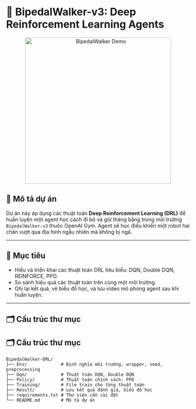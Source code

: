 # 🦿 BipedalWalker-v3: Deep Reinforcement Learning Agents

<p align="center">
  <img src="https://gymnasium.farama.org/_images/bipedal-walker.gif" width="400" alt="BipedalWalker Demo">
</p>

## 📌 Mô tả dự án

Dự án này áp dụng các thuật toán **Deep Reinforcement Learning (DRL)** để huấn luyện một agent học cách đi bộ và giữ thăng bằng trong môi trường `BipedalWalker-v3` thuộc OpenAI Gym. Agent sẽ học điều khiển một robot hai chân vượt qua địa hình ngẫu nhiên mà không bị ngã.

---

## 🧠 Mục tiêu

- Hiểu và triển khai các thuật toán DRL tiêu biểu: DQN, Double DQN, REINFORCE, PPO.
- So sánh hiệu quả các thuật toán trên cùng một môi trường.
- Ghi lại kết quả, vẽ biểu đồ học, và lưu video mô phỏng agent sau khi huấn luyện.

---

## 🗂️ Cấu trúc thư mục

## 🗂️ Cấu trúc thư mục

```plaintext
BipedalWalker-DRL/
├── Env/             # Định nghĩa môi trường, wrapper, seed, preprocessing
├── Dqn/             # Thuật toán DQN, Double DQN
├── Policy/          # Thuật toán chính sách: PPO
├── Training/        # File train cho từng thuật toán
├── Result/          # Lưu kết quả đánh giá, biểu đồ học
├── requirements.txt # Thư viện cần cài đặt
└── README.md        # Mô tả dự án

